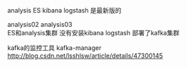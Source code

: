 analysis
    ES kibana logstash 是最新版的
    
    
analysis02  analysis03  
    ES和analysis集群  没有安装kibana logstash
    部署了kafka集群
    

kafka的监控工具
    kafka-manager  http://blog.csdn.net/lsshlsw/article/details/47300145
        